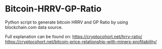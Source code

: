 # Bitcoin-HRRV-GP-Ratio

Python script to generate bitcoin HRRV and GP Ratio by using blockchain.com data source.

Full explanation can be found on:
https://cryptocohort.net/hrrv-ratio/
https://cryptocohort.net/bitcoin-price-relationship-with-miners-profitability/
